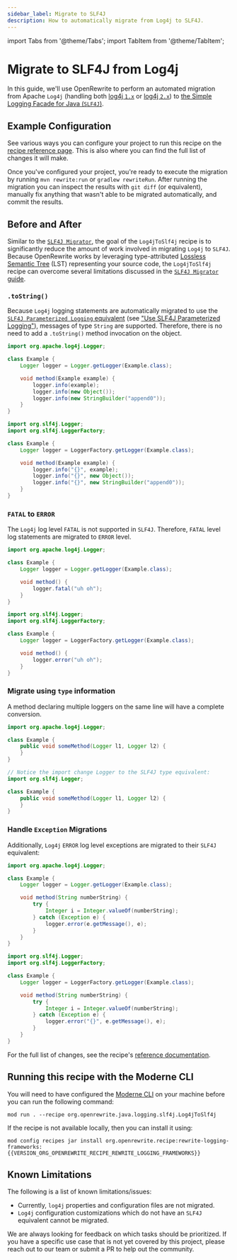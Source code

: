 ```yaml
---
sidebar_label: Migrate to SLF4J
description: How to automatically migrate from Log4j to SLF4J.
---
```


import Tabs from '@theme/Tabs';
import TabItem from '@theme/TabItem';

# Migrate to SLF4J from Log4j

In this guide, we'll use OpenRewrite to perform an automated migration from Apache `Log4j` (handling both [log4j `1.x`](https:/logging.apache.org/log4j/1.2/) or [log4j `2.x`](https:/logging.apache.org/log4j/2.x/)) to [the Simple Logging Facade for Java (`SLF4J`)](http://www.slf4j.org).

## Example Configuration

See various ways you can configure your project to run this recipe on the [recipe reference page](../../recipes/java/logging/slf4j/log4jtoslf4j.md). This is also where you can find the full list of changes it will make.

Once you've configured your project, you're ready to execute the migration by running `mvn rewrite:run` or `gradlew rewriteRun`. After running the migration you can inspect the results with `git diff` (or equivalent), manually fix anything that wasn't able to be migrated automatically, and commit the results.

## Before and After

Similar to the [`SLF4J Migrator`](http://www.slf4j.org/migrator.html), the goal of the `Log4jToSlf4j` recipe is to significantly reduce the amount of work involved in migrating `Log4j` to `SLF4J`. Because OpenRewrite works by leveraging type-attributed [Lossless Semantic Tree](../../concepts-and-explanations/lossless-semantic-trees.md) (LST) representing your source code, the `Log4jToSlf4j` recipe can overcome several limitations discussed in the [`SLF4J Migrator` guide](http://www.slf4j.org/migrator.html).

### `.toString()`

Because `Log4j` logging statements are automatically migrated to use the [`SLF4J Parameterized Logging` equivalent](http://www.slf4j.org/faq.html#logging\_performance) (see ["Use SLF4J Parameterized Logging"](../../recipes/java/logging/slf4j/parameterizedlogging.md)), messages of type `String` are supported. Therefore, there is no need to add a `.toString()` method invocation on the object.

<Tabs>
<TabItem value="object-parameters-before" label="Object Parameters (Before)">

```java
import org.apache.log4j.Logger;

class Example {
    Logger logger = Logger.getLogger(Example.class);

    void method(Example example) {
        logger.info(example);
        logger.info(new Object());
        logger.info(new StringBuilder("append0"));
    }
}
```
</TabItem>

<TabItem value="object-parameters-after" label="Object Parameters (After)">

```java
import org.slf4j.Logger;
import org.slf4j.LoggerFactory;

class Example {
    Logger logger = LoggerFactory.getLogger(Example.class);

    void method(Example example) {
        logger.info("{}", example);
        logger.info("{}", new Object());
        logger.info("{}", new StringBuilder("append0"));
    }
}
```
</TabItem>
</Tabs>

### `FATAL` to `ERROR`

The `Log4j` log level `FATAL` is not supported in `SLF4J`. Therefore, `FATAL` level log statements are migrated to `ERROR` level.

<Tabs>
<TabItem value="migrate-fatal-to-error-before" label="Migrate fatal to error (Before)">

```java
import org.apache.log4j.Logger;

class Example {
    Logger logger = Logger.getLogger(Example.class);

    void method() {
        logger.fatal("uh oh");
    }
}
```
</TabItem>

<TabItem value="migrate-fatal-to-error-after" label="Migrate fatal to error (After)">

```java
import org.slf4j.Logger;
import org.slf4j.LoggerFactory;

class Example {
    Logger logger = LoggerFactory.getLogger(Example.class);

    void method() {
        logger.error("uh oh");
    }
}
```
</TabItem>
</Tabs>

### Migrate using `type` information

A method declaring multiple loggers on the same line will have a complete conversion.

<Tabs>
<TabItem value="same-line-loggers-before" label="Same Line Loggers (Before)">

```java
import org.apache.log4j.Logger;

class Example {
    public void someMethod(Logger l1, Logger l2) {
    }
}
```
</TabItem>

<TabItem value="same-line-loggers-after" label="Same Line Loggers (After)">

```java
// Notice the import change Logger to the SLF4J type equivalent:
import org.slf4j.Logger;

class Example {
    public void someMethod(Logger l1, Logger l2) {
    }
}
```
</TabItem>
</Tabs>

### Handle `Exception` Migrations

Additionally, `Log4j` `ERROR` log level exceptions are migrated to their `SLF4J` equivalent:

<Tabs>
<TabItem value="migrates-exceptions-before" label="Migrates Exceptions (Before)">

```java
import org.apache.log4j.Logger;

class Example {
    Logger logger = Logger.getLogger(Example.class);

    void method(String numberString) {
        try {
            Integer i = Integer.valueOf(numberString);
        } catch (Exception e) {
            logger.error(e.getMessage(), e);
        }
    }
}
```
</TabItem>

<TabItem value="migrates-exceptions-after" label="Migrates Exceptions (After)">

```java
import org.slf4j.Logger;
import org.slf4j.LoggerFactory;

class Example {
    Logger logger = LoggerFactory.getLogger(Example.class);

    void method(String numberString) {
        try {
            Integer i = Integer.valueOf(numberString);
        } catch (Exception e) {
            logger.error("{}", e.getMessage(), e);
        }
    }
}
```
</TabItem>
</Tabs>

For the full list of changes, see the recipe's [reference documentation](../../recipes/java/logging/slf4j/parameterizedlogging.md).

## Running this recipe with the Moderne CLI

You will need to have configured the [Moderne CLI](https://docs.moderne.io/user-documentation/moderne-cli/getting-started/cli-intro) on your machine before you can run the following command:

```shell title="shell"
mod run . --recipe org.openrewrite.java.logging.slf4j.Log4jToSlf4j
```

If the recipe is not available locally, then you can install it using:

```shell title="shell"
mod config recipes jar install org.openrewrite.recipe:rewrite-logging-frameworks:{{VERSION_ORG_OPENREWRITE_RECIPE_REWRITE_LOGGING_FRAMEWORKS}}
```

## Known Limitations

The following is a list of known limitations/issues:

* Currently, `log4j` properties and configuration files are not migrated.
* `Log4j` configuration customizations which do not have an `SLF4J` equivalent cannot be migrated.

We are always looking for feedback on which tasks should be prioritized. If you have a specific use case that is not yet covered by this project, please reach out to our team or submit a PR to help out the community.
